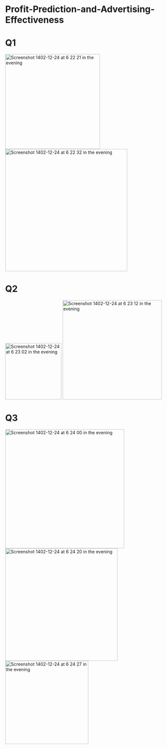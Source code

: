 # Profit-Prediction-and-Advertising-Effectiveness

# Q1

<img width="302" alt="Screenshot 1402-12-24 at 6 22 21 in the evening" src="https://github.com/nrgsrzd/Profit-Prediction-and-Advertising-Effectiveness/assets/66438749/d8e336f8-a83d-45f0-909c-fd6f5518b307">
<img width="389" alt="Screenshot 1402-12-24 at 6 22 32 in the evening" src="https://github.com/nrgsrzd/Profit-Prediction-and-Advertising-Effectiveness/assets/66438749/af6db262-839e-4896-a011-31ee2aa06470">


# Q2

<img width="179" alt="Screenshot 1402-12-24 at 6 23 02 in the evening" src="https://github.com/nrgsrzd/Profit-Prediction-and-Advertising-Effectiveness/assets/66438749/e8351095-8a90-480e-ab83-17302eceb598">
<img width="316" alt="Screenshot 1402-12-24 at 6 23 12 in the evening" src="https://github.com/nrgsrzd/Profit-Prediction-and-Advertising-Effectiveness/assets/66438749/4ebd6ec1-7bc3-4aa2-b0ee-d785978bdc86">

# Q3
<img width="379" alt="Screenshot 1402-12-24 at 6 24 00 in the evening" src="https://github.com/nrgsrzd/Profit-Prediction-and-Advertising-Effectiveness/assets/66438749/eea43064-88f5-40b5-bd83-0621b85dd556">
<img width="358" alt="Screenshot 1402-12-24 at 6 24 20 in the evening" src="https://github.com/nrgsrzd/Profit-Prediction-and-Advertising-Effectiveness/assets/66438749/a8be387a-e31d-4022-bea8-f5c9f8089ed9">
<img width="265" alt="Screenshot 1402-12-24 at 6 24 27 in the evening" src="https://github.com/nrgsrzd/Profit-Prediction-and-Advertising-Effectiveness/assets/66438749/3fcc06af-8068-423e-9389-a49e4f35f6ee">
